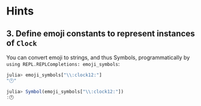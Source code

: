 # Hints

## 3. Define emoji constants to represent instances of `Clock`

You can convert emoji to strings, and thus Symbols, programmatically by `using REPL.REPLCompletions: emoji_symbols`:

```julia
julia> emoji_symbols["\\:clock12:"]
"🕛"
```

```julia
julia> Symbol(emoji_symbols["\\:clock12:"])
:🕛
```